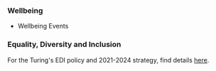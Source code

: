 ###  Wellbeing 
- Wellbeing Events 

###  Equality, Diversity and Inclusion 

For the Turing's EDI policy and 2021-2024 strategy, find details [here](https://www.turing.ac.uk/about-us/equality-diversity-and-inclusion). 

